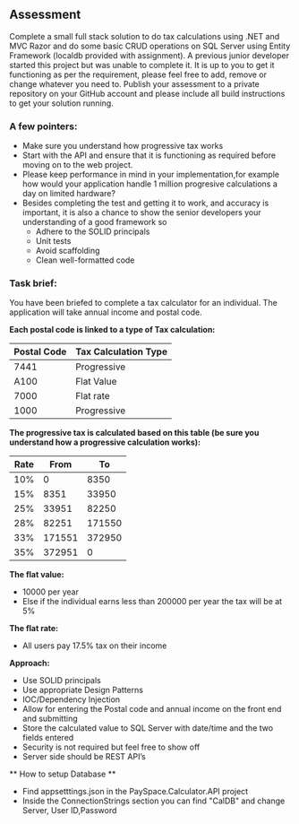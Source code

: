 ﻿## Assessment

Complete a small full stack solution to do tax calculations using .NET and MVC Razor and do some basic CRUD
operations on SQL Server using Entity Framework (localdb provided with assignment).
A previous junior developer started this project but was unable to complete it. 
It is up to you to get it functioning as per the requirement, please feel free to add, remove or change whatever you need to.
Publish your assessment to a private repository on your GitHub account and please include all build instructions to get your solution running.

### A few pointers:

* Make sure you understand how progressive tax works
* Start with the API and ensure that it is functioning as required before moving on to the web project.
* Please keep performance in mind in your implementation,for example how would your application handle 1 million progresive calculations a day on limited hardware?
* Besides completing the test and getting it to work, and accuracy is important, it is also a chance to show the senior developers your understanding of a good framework so
    * Adhere to the SOLID principals
    * Unit tests
    * Avoid scaffolding
    * Clean well-formatted code

### Task brief:

You have been briefed to complete a tax calculator for an individual. The application will take annual income and postal code.

**Each postal code is linked to a type of Tax calculation:**

| Postal Code | Tax Calculation Type |
|-------------|----------------------|
| 7441        | Progressive          |
| A100        | Flat Value           |
| 7000        | Flat rate            |
| 1000        | Progressive          |

**The progressive tax is calculated based on this table (be sure you understand how a progressive calculation works):**

| Rate | From   | To     | 
|------|--------|--------|
| 10%  | 0      | 8350   |
| 15%  | 8351   | 33950  |    
| 25%  | 33951  | 82250  |                      
| 28%  | 82251  | 171550 |  
| 33%  | 171551 | 372950 | 
| 35%  | 372951 | 0      |


**The flat value:**
* 10000 per year
* Else if the individual earns less than 200000 per year the tax will be at 5%
 
**The flat rate:**
* All users pay 17.5% tax on their income

**Approach:**
* Use SOLID principals
* Use appropriate Design Patterns
* IOC/Dependency Injection
* Allow for entering the Postal code and annual income on the front end and submitting
* Store the calculated value to SQL Server with date/time and the two fields entered
* Security is not required but feel free to show off
* Server side should be REST API’s

** How to setup Database **
* Find appsetttings.json in the PaySpace.Calculator.API project
* Inside the ConnectionStrings section you can find "CalDB" and change Server, User ID,Password
   
